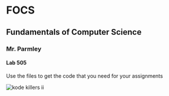 # FOCS
<h2>Fundamentals of Computer Science</h2>
<h3>Mr. Parmley</h3>
<h4>Lab 505</h4>
<p>Use the files to get the code that you need for your assignments</p>

![kode killers ii](https://user-images.githubusercontent.com/15694215/37175954-9c212b84-22e0-11e8-88dd-9ee2370ff656.png)
